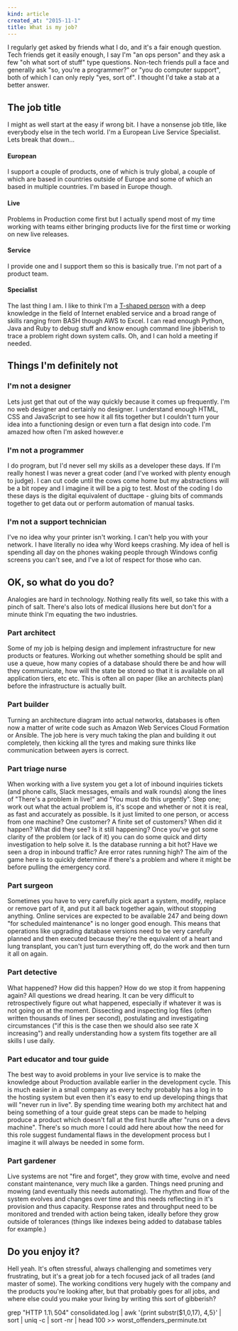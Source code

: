 ```yaml
---
kind: article
created_at: "2015-11-1"
title: What is my job?
---
```


I regularly get asked by friends what I do, and it's a fair enough question.  Tech friends get it easily enough, I say I'm "an ops person" and they ask a few "oh what sort of stuff" type questions.  Non-tech friends pull a face and generally ask "so, you're a programmer?" or "you do computer support", both of which I can only reply "yes, sort of".  I thought I'd take a stab at a better answer.

## The job title
I might as well start at the easy if wrong bit.  I have a nonsense job title, like everybody else in the tech world.  I'm a European Live Service Specialist.  Lets break that down...

#### European
I support a couple of products, one of which is truly global, a couple of which are based in countries outside of Europe and some of which an based in multiple countries.  I'm based in Europe though.

#### Live
Problems in Production come first but I actually spend most of my time working with teams either bringing products live for the first time or working on new live releases.

#### Service
I provide one and I support them so this is basically true.  I'm not part of a product team.

#### Specialist
The last thing I am.  I like to think I'm a [T-shaped person](https://en.wikipedia.org/wiki/T-shaped_skills) with a deep knowledge in the field of Internet enabled service and a broad range of skills ranging from BASH though AWS to Excel.  I can read enough Python, Java and Ruby to debug stuff and know enough command line jibberish to trace a problem right down system calls.  Oh, and I can hold a meeting if needed.


## Things I'm definitely not

### I'm not a designer
Lets just get that out of the way quickly because it comes up frequently.  I'm no web designer and certainly no designer.  I understand enough HTML, CSS and JavaScript to see how it all fits together but I couldn't turn your idea into a functioning design or even turn a flat design into code.  I'm amazed how often I'm asked however.e

### I'm not a programmer
I do program, but I'd never sell my skills as a developer these days.  If I'm really honest I was never a great coder (and I've worked with plenty enough to judge).  I can cut code until the cows come home but my abstractions will be a bit ropey and I imagine it will be a pig to test.  Most of the coding I do these days is the digital equivalent of ducttape - gluing bits of commands together to get data out or perform automation of manual tasks.

### I'm not a support technician
I've no idea why your printer isn't working.  I can't help you with your network.  I have literally no idea why Word keeps crashing.  My idea of hell is spending all day on the phones waking people through Windows config screens you can't see, and I've a lot of respect for those who can.

## OK, so what do you do?

Analogies are hard in technology.  Nothing really fits well, so take this with a pinch of salt.  There's also lots of medical illusions here but don't for a minute think I'm equating the two industries.


### Part architect

Some of my job is helping design and implement infrastructure for new products or features.  Working out whether something should be split and use a queue, how many copies of a database should there be and how will they communicate, how will the state be stored so that it is available on all application tiers, etc etc.  This is often all on paper (like an architects plan) before the infrastructure is actually built.

### Part builder

Turning an architecture diagram into actual networks, databases is often now a matter of write code such as Amazon Web Services Cloud Formation or Ansible.  The job here is very much taking the plan and building it out completely, then kicking all the tyres and making sure thinks like communication between ayers is correct.

### Part triage nurse

When working with a live system you get a lot of inbound inquiries tickets (and phone calls, Slack messages, emails and walk rounds) along the lines of "There's a problem in live!" and "You must do this urgently".  Step one; work out what the actual problem is, it's scope and whether or not it is real, as fast and accurately as possible. Is it just limited to one person, or access from one machine?  One customer? A finite set of customers?  When did it happen? What did they see? Is it still happening?  Once you've got some clarity of the problem (or lack of it) you can do some quick and dirty investigation to help solve it.  Is the database running a bit hot?  Have we seen a drop in inbound traffic? Are error rates running high?  The aim of the game here is to quickly determine if there's a problem and where it might be before pulling the emergency cord.

### Part surgeon

Sometimes you have to very carefully pick apart a system, modify, replace or remove part of it, and put it all back together again, without stopping anything.  Online services are expected to be available 247 and being down "for scheduled maintenance" is no longer good enough.  This means that operations like upgrading database versions need to be very carefully planned and then executed because they're the equivalent of a heart and lung transplant, you can't just turn everything off, do the work and then turn it all on again.

### Part detective

What happened? How did this happen?  How do we stop it from happening again?  All questions we dread hearing.  It can be very difficult to retrospectively figure out what happened, especially if whatever it was is not going on at the moment.  Dissecting and inspecting log files (often written thousands of lines per second), postulating and investigating circumstances ("if this is the case then we should also see rate X increasing") and really understanding how a system fits together are all skills I use daily.

### Part educator and tour guide

The best way to avoid problems in your live service is to make the knowledge about Production available earlier in the development cycle.  This is much easier in a small company as every techy probably has a log in to the hosting system but even then it's easy to end up developing things that will "never run in live".  By spending time wearing both my architect hat and being something of a tour guide great steps can be made to helping produce a product which doesn't fall at the first hurdle after "runs on a devs machine".  There's so much more I could add here about how the need for this role suggest fundamental flaws in the development process but I imagine it will always be needed in some form.

### Part gardener

Live systems are not "fire and forget", they grow with time, evolve and need constant maintenance, very much like a garden.  Things need pruning and mowing (and eventually this needs automating).  The rhythm and flow of the system evolves and changes over time and this needs reflecting in it's provision and thus capacity.  Response rates and throughput need to be monitored and trended with action being taken, ideally before they grow outside of tolerances (things like indexes being added to database tables for example.)  

## Do you enjoy it?

Hell yeah.  It's often stressful, always challenging and sometimes very frustrating, but it's a great job for a tech focused jack of all trades (and master of some).  The working conditions very hugely with the company and the products you're looking after, but that probably goes for all jobs, and where else could you make your living by writing this sort of gibberish?

  grep "HTTP 1.1\ 504" consolidated.log | awk '{print substr($1,0,17), $4,$5}' | sort | uniq -c | sort -nr | head 100 >> worst_offenders_perminute.txt 







